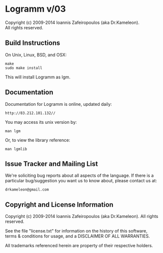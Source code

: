 Logramm v/03
============

Copyright (c) 2009-2014 Ioannis Zafeiropoulos (aka Dr.Kameleon).  
All rights reserved.

Build Instructions
------------------

On Unix, Linux, BSD, and OSX:

    make
    sudo make install

This will install Logramm as lgm.

Documentation
-------------

Documentation for Logramm is online, updated daily:

    http://83.212.101.132//

You may access its unix version by:

    man lgm

Or, to view the library reference:

    man lgmlib


Issue Tracker and Mailing List
------------------------------

We're soliciting bug reports about all aspects of the language. If there is a 
particular bug/suggestion you want us to know about, please contact us at:

    drkameleon@gmail.com


Copyright and License Information
---------------------------------

Copyright (c) 2009-2014 Ioannis Zafeiropoulos (aka Dr.Kameleon). 
All rights reserved. 

See the file "license.txt" for information on the history of this software, terms &
conditions for usage, and a DISCLAIMER OF ALL WARRANTIES.

All trademarks referenced herein are property of their respective holders.

